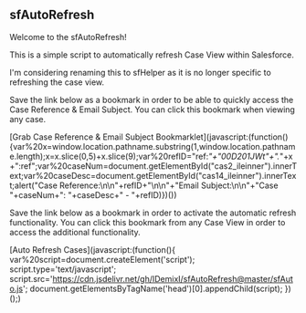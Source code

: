 ## sfAutoRefresh

Welcome to the sfAutoRefresh!

This is a simple script to automatically refresh Case View within Salesforce.

I'm considering renaming this to sfHelper as it is no longer specific to refreshing the case view.

Save the link below as a bookmark in order to be able to quickly access the Case Reference & Email Subject. You can click this bookmark when viewing any case.

[Grab Case Reference & Email Subject Bookmarklet](javascript:(function(){var%20x=window.location.pathname.substring(1,window.location.pathname.length);x=x.slice(0,5)+x.slice(9);var%20refID="ref:_"+"00D201JWt"+"._"+x+":ref";var%20caseNum=document.getElementById("cas2_ileinner").innerText;var%20caseDesc=document.getElementById("cas14_ileinner").innerText;alert("Case Reference:\n\n"+refID+"\n\n"+"Email Subject:\n\n"+"Case "+caseNum+": "+caseDesc+" - "+refID)})())

Save the link below as a bookmark in order to activate the automatic refresh functionality. You can click this bookmark from any Case View in order to access the additional functionality.

[Auto Refresh Cases](javascript:(function(){ var%20script=document.createElement('script'); script.type='text/javascript'; script.src='https://cdn.jsdelivr.net/gh/IDemixI/sfAutoRefresh@master/sfAuto.js'; document.getElementsByTagName('head')[0].appendChild(script); })();)
